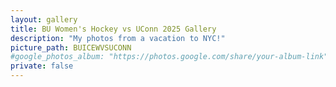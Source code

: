 ```yaml
---
layout: gallery
title: BU Women's Hockey vs UConn 2025 Gallery
description: "My photos from a vacation to NYC!"
picture_path: BUICEWVSUCONN
#google_photos_album: "https://photos.google.com/share/your-album-link"
private: false
---
```

